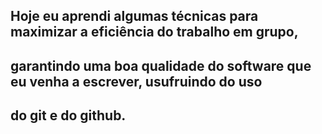 ## Hoje eu aprendi algumas técnicas para maximizar a eficiência do trabalho em grupo, 
## garantindo uma boa qualidade do software que eu venha a escrever, usufruindo do uso 
## do git e do github.